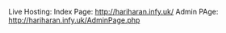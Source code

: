 Live Hosting:
Index Page: http://hariharan.infy.uk/
Admin PAge: http://hariharan.infy.uk/AdminPage.php
